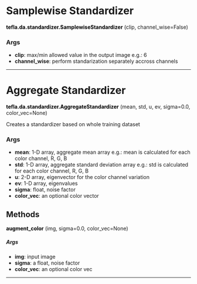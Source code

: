# Samplewise Standardizer

<span class="extra_h1"><span style="color:black;"><b>tefla.da.standardizer.SamplewiseStandardizer</b></span>  (clip,  channel_wise=False)</span>

<h3>Args</h3>


 - **clip**: max/min allowed value in the output image
e.g.: 6
 - **channel_wise**: perform standarization separately accross channels

 --------- 

# Aggregate Standardizer

<span class="extra_h1"><span style="color:black;"><b>tefla.da.standardizer.AggregateStandardizer</b></span>  (mean,  std,  u,  ev,  sigma=0.0,  color_vec=None)</span>

Creates a standardizer based on whole training dataset

<h3>Args</h3>


 - **mean**: 1-D array, aggregate mean array
e.g.: mean is calculated for each color channel, R, G, B
 - **std**: 1-D array, aggregate standard deviation array
e.g.: std is calculated for each color channel, R, G, B
 - **u**: 2-D array, eigenvector for the color channel variation
 - **ev**: 1-D array, eigenvalues
 - **sigma**: float, noise factor
 - **color_vec**: an optional color vector

<h2>Methods</h2>

 <span class="hr_large"></span> 



<span class="extra_h2"><span style="color:black"><b>augment_color</b></span>  (img,  sigma=0.0,  color_vec=None)</span>

<h5>Args</h5>


 - **img**: input image
 - **sigma**: a float, noise factor
 - **color_vec**: an optional color vec

 --------- 


